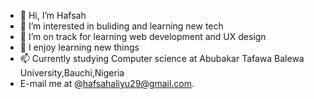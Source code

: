 - 👋 Hi, I’m Hafsah
- 👀 I’m interested in buliding and learning new tech
- 🌱 I’m on track for learning web development and UX design
- 💞️ I enjoy learning new things
- 📫 Currently studying Computer science at Abubakar Tafawa Balewa University,Bauchi,Nigeria
- E-mail me at @hafsahaliyu29@gmail.com.

